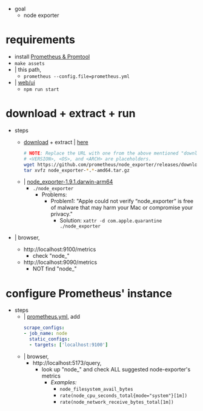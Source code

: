 * goal
  * node exporter

# requirements

* install [Prometheus & Promtool](/prometheus/README.md#install)
* `make assets`
* | this path,
  * `prometheus --config.file=prometheus.yml`
* | [web/ui](https://github.com/dancer1325/prometheus/tree/main/web/ui)
  * `npm run start`

# download + extract + run
* steps
  * [download](https://github.com/prometheus/node_exporter/releases) + extract | [here](node_exporter-1.9.1.darwin-arm64)
    ```bash
    # NOTE: Replace the URL with one from the above mentioned "downloads" page.
    # <VERSION>, <OS>, and <ARCH> are placeholders.
    wget https://github.com/prometheus/node_exporter/releases/download/v<VERSION>/node_exporter-<VERSION>.<OS>-<ARCH>.tar.gz
    tar xvfz node_exporter-*.*-amd64.tar.gz
    ```
  * | [node_exporter-1.9.1.darwin-arm64](node_exporter-1.9.1.darwin-arm64)
    * `./node_exporter`
      * Problems:
        * Problem1: "Apple could not verify “node_exporter” is free of malware that may harm your Mac or compromise your privacy."
          * Solution: `xattr -d com.apple.quarantine ./node_exporter`

* | browser,
  * http://localhost:9100/metrics
    * check "node_"
  * http://localhost:9090/metrics
    * NOT find "node_"

# configure Prometheus' instance

* steps
  * | [prometheus.yml](prometheus.yml), add
    ```yaml
    scrape_configs:
    - job_name: node
      static_configs:
      - targets: ['localhost:9100']
    ```
  * | browser,
    * http://localhost:5173/query,
      * look up "node_" and check ALL suggested node-exporter's metrics
        * _Examples:_
          * `node_filesystem_avail_bytes`
          * `rate(node_cpu_seconds_total{mode="system"}[1m])`
          * `rate(node_network_receive_bytes_total[1m])`